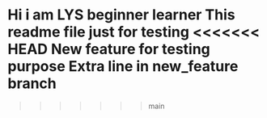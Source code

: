 Hi i am LYS beginner learner 
This readme file just for testing
<<<<<<< HEAD
New feature for testing purpose
Extra line in new_feature branch
=======
>>>>>>> main
